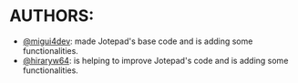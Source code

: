 <h1>AUTHORS:</h1>
<ul>
  <li><a href="https://github.com/migui4dev">@migui4dev<a/>: made Jotepad's base code and is adding some functionalities.</li>
  <li><a href="https://github.com/hiraryw64">@hiraryw64<a/>: is helping to improve Jotepad's code and is adding some functionalities.</li>
</ul>
